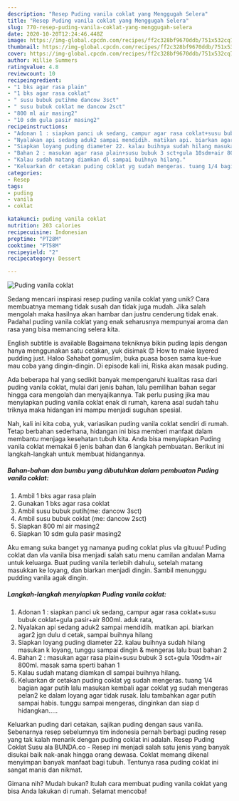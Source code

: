 ```yaml
---
description: "Resep Puding vanila coklat yang Menggugah Selera"
title: "Resep Puding vanila coklat yang Menggugah Selera"
slug: 770-resep-puding-vanila-coklat-yang-menggugah-selera
date: 2020-10-20T12:24:46.448Z
image: https://img-global.cpcdn.com/recipes/ff2c328bf9670ddb/751x532cq70/puding-vanila-coklat-foto-resep-utama.jpg
thumbnail: https://img-global.cpcdn.com/recipes/ff2c328bf9670ddb/751x532cq70/puding-vanila-coklat-foto-resep-utama.jpg
cover: https://img-global.cpcdn.com/recipes/ff2c328bf9670ddb/751x532cq70/puding-vanila-coklat-foto-resep-utama.jpg
author: Willie Summers
ratingvalue: 4.8
reviewcount: 10
recipeingredient:
- "1 bks agar rasa plain"
- "1 bks agar rasa coklat"
- " susu bubuk putihme dancow 3sct"
- " susu bubuk coklat me dancow 2sct"
- "800 ml air masing2"
- "10 sdm gula pasir masing2"
recipeinstructions:
- "Adonan 1 : siapkan panci uk sedang, campur agar rasa coklat+susu bubuk coklat+gula pasir+air 800ml. aduk rata,"
- "Nyalakan api sedang aduk2 sampai mendidih. matikan api. biarkan agar2 jgn dulu d cetak, sampai buihnya hilang"
- "Siapkan loyang puding diameter 22. kalau buihnya sudah hilang masukan k loyang, tunggu sampai dingin &amp; mengeras lalu buat bahan 2"
- "Bahan 2 : masukan agar rasa plain+susu bubuk 3 sct+gula 10sdm+air 800ml. masak sama sperti bahan 1"
- "Kalau sudah matang diamkan dl sampai buihnya hilang."
- "Keluarkan dr cetakan puding coklat yg sudah mengeras. tuang 1/4 bagian agar putih lalu masukan kembali agar coklat yg sudah mengeras pelan2 ke dalam loyang agar tidak rusak. lalu tambahkan agar putih sampai habis. tunggu sampai mengeras, dinginkan dan siap d hidangkan....."
categories:
- Resep
tags:
- puding
- vanila
- coklat

katakunci: puding vanila coklat 
nutrition: 203 calories
recipecuisine: Indonesian
preptime: "PT28M"
cooktime: "PT58M"
recipeyield: "2"
recipecategory: Dessert

---
```



![Puding vanila coklat](https://img-global.cpcdn.com/recipes/ff2c328bf9670ddb/751x532cq70/puding-vanila-coklat-foto-resep-utama.jpg)

Sedang mencari inspirasi resep puding vanila coklat yang unik? Cara membuatnya memang tidak susah dan tidak juga mudah. Jika salah mengolah maka hasilnya akan hambar dan justru cenderung tidak enak. Padahal puding vanila coklat yang enak seharusnya mempunyai aroma dan rasa yang bisa memancing selera kita.

English subtitle is available Bagaimana tekniknya bikin puding lapis dengan hanya menggunakan satu cetakan, yuk disimak 😊 How to make layered pudding just. Haloo Sahabat gomuslim, buka puasa bosen sama kue-kue mau coba yang dingin-dingin. Di episode kali ini, Riska akan masak puding.

Ada beberapa hal yang sedikit banyak mempengaruhi kualitas rasa dari puding vanila coklat, mulai dari jenis bahan, lalu pemilihan bahan segar hingga cara mengolah dan menyajikannya. Tak perlu pusing jika mau menyiapkan puding vanila coklat enak di rumah, karena asal sudah tahu triknya maka hidangan ini mampu menjadi suguhan spesial.


Nah, kali ini kita coba, yuk, variasikan puding vanila coklat sendiri di rumah. Tetap berbahan sederhana, hidangan ini bisa memberi manfaat dalam membantu menjaga kesehatan tubuh kita. Anda bisa menyiapkan Puding vanila coklat memakai 6 jenis bahan dan 6 langkah pembuatan. Berikut ini langkah-langkah untuk membuat hidangannya.

<!--inarticleads1-->

##### Bahan-bahan dan bumbu yang dibutuhkan dalam pembuatan Puding vanila coklat:

1. Ambil 1 bks agar rasa plain
1. Gunakan 1 bks agar rasa coklat
1. Ambil  susu bubuk putih(me: dancow 3sct)
1. Ambil  susu bubuk coklat (me: dancow 2sct)
1. Siapkan 800 ml air masing2
1. Siapkan 10 sdm gula pasir masing2


Aku emang suka banget yg namanya puding coklat plus vla gituuu! Puding coklat dan vla vanila bisa menjadi salah satu menu camilan andalan Mama untuk keluarga. Buat puding vanila terlebih dahulu, setelah matang masukkan ke loyang, dan biarkan menjadi dingin. Sambil menunggu pudding vanila agak dingin. 

<!--inarticleads2-->

##### Langkah-langkah menyiapkan Puding vanila coklat:

1. Adonan 1 : siapkan panci uk sedang, campur agar rasa coklat+susu bubuk coklat+gula pasir+air 800ml. aduk rata,
1. Nyalakan api sedang aduk2 sampai mendidih. matikan api. biarkan agar2 jgn dulu d cetak, sampai buihnya hilang
1. Siapkan loyang puding diameter 22. kalau buihnya sudah hilang masukan k loyang, tunggu sampai dingin &amp; mengeras lalu buat bahan 2
1. Bahan 2 : masukan agar rasa plain+susu bubuk 3 sct+gula 10sdm+air 800ml. masak sama sperti bahan 1
1. Kalau sudah matang diamkan dl sampai buihnya hilang.
1. Keluarkan dr cetakan puding coklat yg sudah mengeras. tuang 1/4 bagian agar putih lalu masukan kembali agar coklat yg sudah mengeras pelan2 ke dalam loyang agar tidak rusak. lalu tambahkan agar putih sampai habis. tunggu sampai mengeras, dinginkan dan siap d hidangkan.....


Keluarkan puding dari cetakan, sajikan puding dengan saus vanila. Sebenarnya resep sebelumnya tim indonesia pernah berbagi puding resep yang tak kalah menarik dengan puding coklat ini adalah. Resep Puding Coklat Susu ala BUNDA.co - Resep ini menjadi salah satu jenis yang banyak disukai baik nak-anak hingga orang dewasa. Coklat memang dikenal menyimpan banyak manfaat bagi tubuh. Tentunya rasa puding coklat ini sangat manis dan nikmat. 

Gimana nih? Mudah bukan? Itulah cara membuat puding vanila coklat yang bisa Anda lakukan di rumah. Selamat mencoba!
